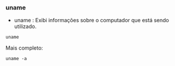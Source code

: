 ### uname

- uname : Exibi informações sobre o computador que está sendo utilizado.

``uname``

Mais completo:


``uname -a``

